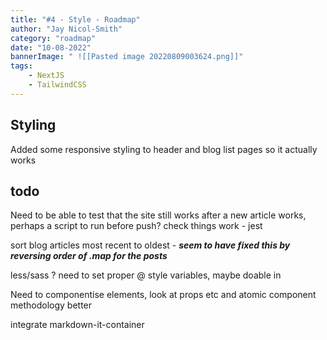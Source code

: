```yaml
---
title: "#4 - Style - Roadmap"
author: "Jay Nicol-Smith"
category: "roadmap"
date: "10-08-2022"
bannerImage: " ![[Pasted image 20220809003624.png]]"
tags:
    - NextJS
    - TailwindCSS
---
```


## Styling
Added some responsive styling to header and blog list pages so it actually works

## todo
Need to be able to test that the site still works after a new article works, perhaps a 
script to run before push? check things work - jest 

sort blog articles most recent to oldest - ***seem to have fixed this by reversing order of .map for the posts***

less/sass ? need to set proper @ style variables, maybe doable in 

Need to componentise elements, look at props etc and atomic component methodology better

integrate markdown-it-container